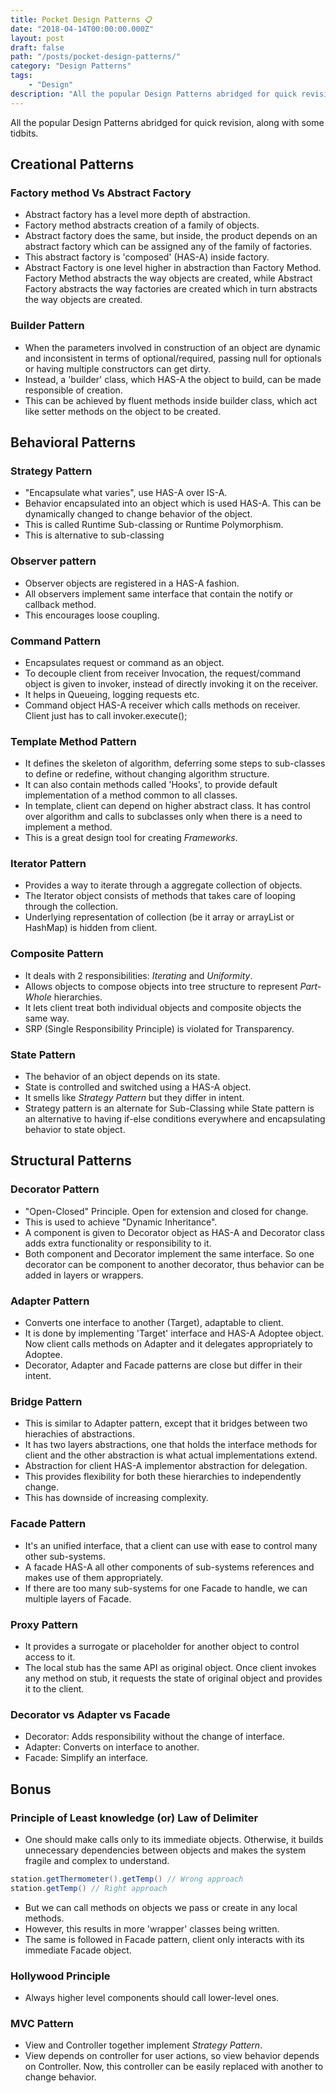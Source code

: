 ```yaml
---
title: Pocket Design Patterns 📋
date: "2018-04-14T00:00:00.000Z"
layout: post
draft: false
path: "/posts/pocket-design-patterns/"
category: "Design Patterns"
tags: 
    - "Design"
description: "All the popular Design Patterns abridged for quick revision, along with some tidbits."
---
```


All the popular Design Patterns abridged for quick revision, along with some tidbits.
## Creational Patterns
### Factory method Vs Abstract Factory
- Abstract factory has a level more depth of abstraction.
- Factory method abstracts creation of a family of objects.
- Abstract factory does the same, but inside, the product depends on an abstract factory which can be assigned any of the family of factories. 
- This abstract factory is 'composed' (HAS-A) inside factory.
- Abstract Factory is one level higher in abstraction than Factory Method. Factory Method abstracts the way objects are created, while Abstract Factory abstracts the way factories are created which in turn abstracts the way objects are created.

### Builder Pattern
- When the parameters involved in construction of an object are dynamic and inconsistent in terms of optional/required, passing null for optionals or having multiple constructors can get dirty.
- Instead, a 'builder' class, which HAS-A the object to build, can be made responsible of creation.
- This can be achieved by fluent methods inside builder class, which act like setter methods on the object to be created.

## Behavioral Patterns
### Strategy Pattern
- "Encapsulate what varies", use HAS-A over IS-A.
- Behavior encapsulated into an object which is used HAS-A. This can be dynamically changed to change behavior of the object.
- This is called Runtime Sub-classing or Runtime Polymorphism.
- This is alternative to sub-classing

### Observer pattern
- Observer objects are registered in a HAS-A fashion.
- All observers implement same interface that contain the notify or callback method.
- This encourages loose coupling.

### Command Pattern
- Encapsulates request or command as an object.
- To decouple client from receiver Invocation, the request/command object is given to invoker, instead of directly invoking it on the receiver.
- It helps in Queueing, logging requests etc.
- Command object HAS-A receiver which calls methods on receiver. Client just has to call invoker.execute();

### Template Method Pattern
- It defines the skeleton of algorithm, deferring some steps to sub-classes to define or redefine, without changing algorithm structure.
- It can also contain methods called 'Hooks', to provide default implementation of a method common to all classes.
- In template, client can depend on higher abstract class. It has control over algorithm and calls to subclasses only when there is a need to implement a method.
- This is a great design tool for creating *Frameworks*.

### Iterator Pattern
- Provides a way to iterate through a aggregate collection of objects.
- The Iterator object consists of methods that takes care of looping through the collection.
- Underlying representation of collection (be it array or arrayList or HashMap) is hidden from client.

### Composite Pattern
- It deals with 2 responsibilities: *Iterating* and *Uniformity*.
- Allows objects to compose objects into tree structure to represent *Part-Whole* hierarchies.
- It lets client treat both individual objects and composite objects the same way.
- SRP (Single Responsibility Principle) is violated for Transparency.

### State Pattern 
- The behavior of an object depends on its state.
- State is controlled and switched using a HAS-A object.
- It smells like *Strategy Pattern* but they differ in intent.
- Strategy pattern is an alternate for Sub-Classing while State pattern is an alternative to having if-else conditions everywhere and encapsulating behavior to state object.


## Structural Patterns
### Decorator Pattern
- "Open-Closed" Principle. Open for extension and closed for change.
- This is used to achieve "Dynamic Inheritance".
- A component is given to Decorator object as HAS-A and Decorator class adds extra functionality or responsibility to it.
- Both component and Decorator implement the same interface. So one decorator can be component to another decorator, thus behavior can be added in layers or wrappers.

### Adapter Pattern
- Converts one interface to another (Target), adaptable to client.
- It is done by implementing 'Target' interface and HAS-A Adoptee object. Now client calls methods on Adapter and it delegates appropriately to Adoptee.
- Decorator, Adapter and Facade patterns are close but differ in their intent.

### Bridge Pattern
- This is similar to Adapter pattern, except that it bridges between two hierachies of abstractions.
- It has two layers abstractions, one that holds the interface methods for client and the other abstraction is what actual implementations extend.
- Abstraction for client HAS-A implementor abstraction for delegation.
- This provides flexibility for both these hierarchies to independently change.
- This has downside of increasing complexity.

### Facade Pattern
- It's an unified interface, that a client can use with ease to control many other sub-systems.
- A facade HAS-A all other components of sub-systems references and makes use of them appropriately.
- If there are too many sub-systems for one Facade to handle, we can multiple layers of Facade.

### Proxy Pattern
- It provides a surrogate or placeholder for another object to control access to it.
- The local stub has the same API as original object. Once client invokes any method on stub, it requests the state of original object and provides it to the client.

### Decorator vs Adapter vs Facade
- Decorator: Adds responsibility without the change of interface.
- Adapter: Converts on interface to another.
- Facade: Simplify an interface.


## Bonus
### Principle of Least knowledge (or) Law of Delimiter
- One should make calls only to its immediate objects. Otherwise, it builds unnecessary dependencies between objects and makes the system fragile and complex to understand.

```java
station.getThermometer().getTemp() // Wrong approach
station.getTemp() // Right approach
```
- But we can call methods on objects we pass or create in any local methods.
- However, this results in more 'wrapper' classes being written.
- The same is followed in Facade pattern, client only interacts with its immediate Facade object.

### Hollywood Principle
- Always higher level components should call lower-level ones.

### MVC Pattern
- View and Controller together implement *Strategy Pattern*.
- View depends on controller for user actions, so view behavior depends on Controller. Now, this controller can be easily replaced with another to change behavior.
